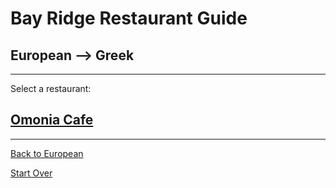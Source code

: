 # Bay Ridge Restaurant Guide
## European --> Greek
---
Select a restaurant:
## [Omonia Cafe](https://omoniacafe.com/)
---
[Back to European](european.md)

[Start Over](../home.md)